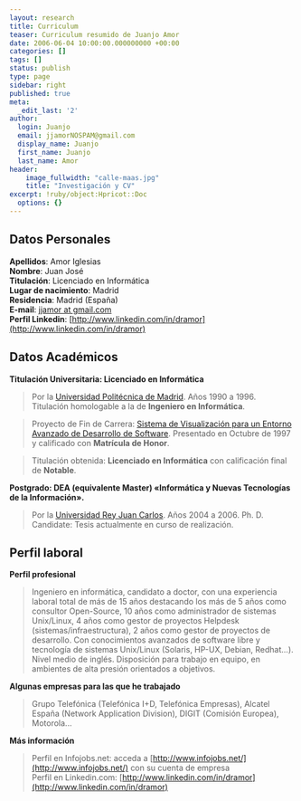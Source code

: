 ```yaml
---
layout: research
title: Curriculum
teaser: Curriculum resumido de Juanjo Amor
date: 2006-06-04 10:00:00.000000000 +00:00
categories: []
tags: []
status: publish
type: page
sidebar: right
published: true
meta:
  _edit_last: '2'
author:
  login: Juanjo
  email: jjamorNOSPAM@gmail.com
  display_name: Juanjo
  first_name: Juanjo
  last_name: Amor
header:
    image_fullwidth: "calle-maas.jpg"
    title: "Investigación y CV"
excerpt: !ruby/object:Hpricot::Doc
  options: {}
---
```


Datos Personales
----------------

**Apellidos**: Amor Iglesias   
**Nombre**: Juan José   
**Titulación**: Licenciado en Informática   
**Lugar de nacimiento**: Madrid   
**Residencia**: Madrid (España)   
**E-mail**: [jjamor at gmail.com](mailto:jjamorNOSPAM@gmail.com)   
**Perfil Linkedin**: [http://www.linkedin.com/in/dramor](http://www.linkedin.com/in/dramor)

Datos Académicos
----------------

**Titulación Universitaria: Licenciado en Informática**

> Por la [Universidad Politécnica de Madrid](http://www.upm.es/). Años 1990 a 1996. Titulación homologable a la de **Ingeniero en Informática**.

> Proyecto de Fin de Carrera: [Sistema de Visualización para un Entorno Avanzado de Desarrollo de Software](https://dramor-research-files.firebaseapp.com/pfc/). Presentado en Octubre de 1997 y calificado con **Matrícula de Honor**.

> Titulación obtenida: **Licenciado en Informática** con calificación final de **Notable**.

**Postgrado: DEA (equivalente Master) «Informática y Nuevas Tecnologías de la Información».**

> Por la [Universidad Rey Juan Carlos](http://www.urjc.es/). Años 2004 a 2006.
> Ph. D. Candidate: Tesis actualmente en curso de realización.

Perfil laboral
--------------

**Perfil profesional**

> Ingeniero en informática, candidato a doctor, con una experiencia laboral total de más de 15 años destacando los más de 5 años como consultor Open-Source, 10 años como administrador de sistemas Unix/Linux, 4 años como gestor de proyectos Helpdesk (sistemas/infraestructura), 2 años como gestor de proyectos de desarrollo. Con conocimientos avanzados de software libre y tecnología de sistemas Unix/Linux (Solaris, HP-UX, Debian, Redhat...). Nivel medio de inglés. Disposición para trabajo en equipo, en ambientes de alta presión orientados a objetivos.

**Algunas empresas para las que he trabajado**

> Grupo Telefónica (Telefónica I+D, Telefónica Empresas), Alcatel España (Network Application Division), DIGIT (Comisión Europea), Motorola...

**Más información**

> Perfil en Infojobs.net: acceda a [http://www.infojobs.net/](http://www.infojobs.net/) con su cuenta de empresa    
Perfil en Linkedin.com: [http://www.linkedin.com/in/dramor](http://www.linkedin.com/in/dramor)
